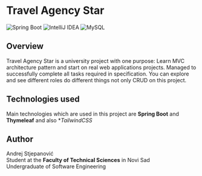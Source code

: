 # Travel Agency Star
![Spring Boot](https://img.shields.io/badge/Spring%20Boot-black?logo=springboot)
![IntelliJ IDEA](https://img.shields.io/badge/IntelliJ%20IDEA-black?logo=intellijidea)
![MySQL](https://img.shields.io/badge/MySQL-red?logo=mySQL&logoColor=black)

## Overview
Travel Agency Star is a university project with one purpose: Learn MVC architecture pattern and start on real web applications projects. Managed to successfully complete all tasks required in specification. You can explore and see different roles do different things not only CRUD on this project.

## Technologies used
Main technologies which are used in this project are **Spring Boot** and **Thymeleaf** and also **TailwindCSS*

## Author
Andrej Stjepanović  
Student at the **Faculty of Technical Sciences** in Novi Sad  
Undergraduate of Software Engineering
